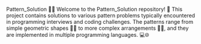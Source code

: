 Pattern_Solution 🎨🔢
Welcome to the Pattern_Solution repository! 🚀 This project contains solutions to various pattern problems typically encountered in programming interviews and coding challenges. The patterns range from simple geometric shapes 🔺🔷 to more complex arrangements 🌟🔣, and they are implemented in multiple programming languages. 💻🌐
